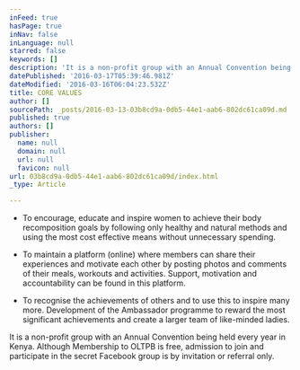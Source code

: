 ```yaml
---
inFeed: true
hasPage: true
inNav: false
inLanguage: null
starred: false
keywords: []
description: 'It is a non-profit group with an Annual Convention being held every year in Kenya. Although Membership to OLTPB is free, admission to join and participate in the secret Facebook group is by invitation or referral only.'
datePublished: '2016-03-17T05:39:46.981Z'
dateModified: '2016-03-16T06:04:23.532Z'
title: CORE VALUES
author: []
sourcePath: _posts/2016-03-13-03b8cd9a-0db5-44e1-aab6-802dc61ca09d.md
published: true
authors: []
publisher:
  name: null
  domain: null
  url: null
  favicon: null
url: 03b8cd9a-0db5-44e1-aab6-802dc61ca09d/index.html
_type: Article

---
```

* To encourage, educate and inspire women to achieve their body recomposition goals by following only healthy and natural methods and using the most cost effective means without unnecessary spending.

* To maintain a platform (online) where members can share their experiences and motivate each other by posting photos and comments of their meals, workouts and activities. Support, motivation and accountability can be found in this platform.

* To recognise the achievements of others and to use this to inspire many more. Development of the Ambassador programme to reward the most significant achievements and create a larger team of like-minded ladies.

It is a non-profit group with an Annual Convention being held every year in Kenya. Although Membership to OLTPB is free, admission to join and participate in the secret Facebook group is by invitation or referral only.